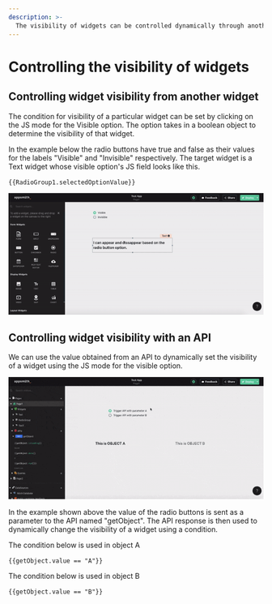 ```yaml
---
description: >-
  The visibility of widgets can be controlled dynamically through another widget or through an API.
---
```


# Controlling the visibility of widgets

## Controlling widget visibility from another widget
The condition for visibility of a particular widget can be set by clicking on the JS mode for the Visible option. The option takes in a boolean object to determine the visibility of that widget.

In the example below the radio buttons have true and false as their values for the labels "Visible" and "Invisible" respectively. The target widget is a Text widget whose visible option's JS field looks like this.

```text
{{RadioGroup1.selectedOptionValue}}
```
![Click to expand](../../.gitbook/assets/widget-visibility.gif)

## Controlling widget visibility with an API

We can use the value obtained from an API to dynamically set the visibility of a widget using the JS mode for the visible option. 

![Click to expand](../../.gitbook/assets/widget-visibility-api.gif)

In the example shown above the value of the radio buttons is sent as a parameter to the API named "getObject". The API response is then used to dynamically change the visibility of a widget using a condition. 

The condition below is used in object A

```text
{{getObject.value == "A"}}
```

The condition below is used in object B

```text
{{getObject.value == "B"}}
```


